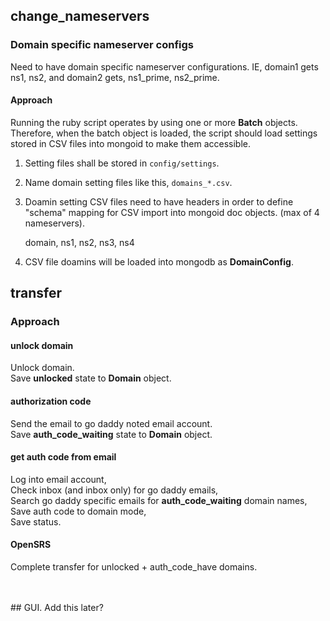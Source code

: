 ## change_nameservers

### Domain specific nameserver configs
Need to have domain specific nameserver configurations. IE, domain1 gets ns1, ns2, and domain2 gets, ns1_prime, ns2_prime.

#### Approach
Running the ruby script operates by using one or more __Batch__ objects. Therefore, when the batch object is loaded, the script should load settings stored in CSV files into mongoid to make them accessible.

1) Setting files shall be stored in ````config/settings````.

2) Name domain setting files like this, ````domains_*.csv````.

3) Doamin setting CSV files need to have headers in order to define "schema" mapping for CSV import into mongoid doc objects. (max of 4 nameservers).

	domain, ns1, ns2, ns3, ns4
		
4) CSV file doamins will be loaded into mongodb as __DomainConfig__.


## transfer

### Approach

#### unlock domain
Unlock domain.  
Save __unlocked__ state to __Domain__ object.

#### authorization code
Send the email to go daddy noted email account.  
Save __auth_code_waiting__ state to __Domain__ object.

#### get auth code from email
Log into email account,  
Check inbox (and inbox only) for go daddy emails,  
Search go daddy specific emails for __auth_code_waiting__ domain names,  
Save auth code to domain mode,  
Save status.

#### OpenSRS 
Complete transfer for unlocked + auth_code_have domains.

<br>
<br>
## GUI.
Add this later?
